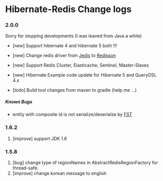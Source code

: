 # Hibernate-Redis Change logs



### 2.0.0

Sorry for stopping developments (I was leaved from Java a while)

- [new] Support hibernate 4 and hibernate 5 both !!!
- [new] Change redis driver from [Jedis](https://github.com/xetorthio/jedis) to [Redisson](https://github.com/mrniko/redisson)
- [new] Support Redis Cluster, Elasticache, Sentinel, Master-Slaves
- [new] Hibernate Example code update for Hibernate 5 and QueryDSL 4.x

- [todo] Build tool changes from maven to gradle (help me ...)

##### Known Bugs

 - entity with composite id is not serialize/deserialze by [FST](https://github.com/RuedigerMoeller/fast-serialization)

### 1.6.2

1. [improve] support JDK 1.8

### 1.5.8

1. [bug]  change type of regionNames in AbstractRedisRegionFactory for thread-safe.
2. [improve] change korean message to english
